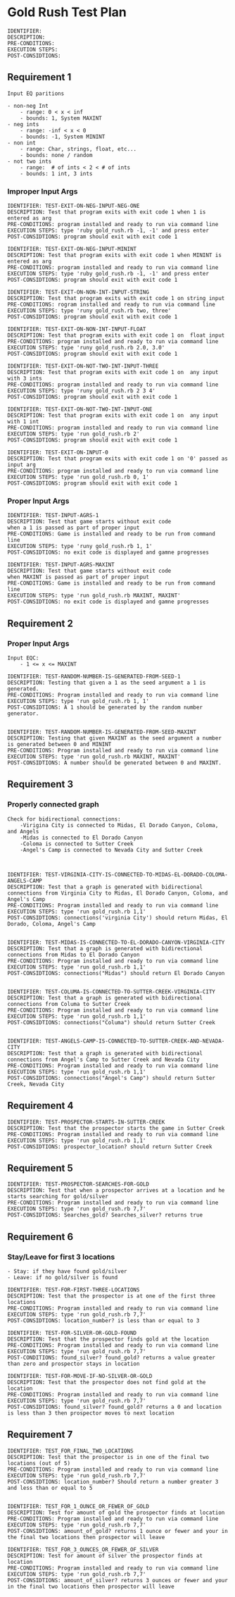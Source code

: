 # Gold Rush Test Plan

    IDENTIFIER:
    DESCRIPTION:
    PRE-CONDITIONS:
    EXECUTION STEPS:
    POST-CONSIDTIONS:

## Requirement 1

    Input EQ paritions

    - non-neg Int
        - range: 0 < x < inf
        - bounds: 1, System MAXINT
    - neg ints 
        - range: -inf < x < 0
        - bounds: -1, System MININT
    - non int 
        - range: Char, strings, float, etc...
        - bounds: none / random
    - not two ints
        - range:  # of ints < 2 < # of ints
        - bounds: 1 int, 3 ints

### Improper Input Args

    IDENTIFIER: TEST-EXIT-ON-NEG-INPUT-NEG-ONE
    DESCRIPTION: Test that program exits with exit code 1 when 1 is entered as arg
    PRE-CONDITIONS: program installed and ready to run via command line
    EXECUTION STEPS: type 'ruby gold_rush.rb -1, -1' and press enter
    POST-CONSIDTIONS: program should exit with exit code 1

    IDENTIFIER: TEST-EXIT-ON-NEG-INPUT-MININT
    DESCRIPTION: Test that program exits with exit code 1 when MININT is entered as arg
    PRE-CONDITIONS: program installed and ready to run via command line
    EXECUTION STEPS: type 'ruby gold_rush.rb -1, -1' and press enter
    POST-CONSIDTIONS: program should exit with exit code 1

    IDENTIFIER: TEST-EXIT-ON-NON-INT-INPUT-STRING
    DESCRIPTION: Test that program exits with exit code 1 on string input
    PRE-CONDITIONS: rogram installed and ready to run via command line
    EXECUTION STEPS: type 'runy gold_rush.rb two, three'
    POST-CONSIDTIONS: program should exit with exit code 1

    IDENTIFIER: TEST-EXIT-ON-NON-INT-INPUT-FLOAT
    DESCRIPTION: Test that program exits with exit code 1 on  float input
    PRE-CONDITIONS: program installed and ready to run via command line
    EXECUTION STEPS: type 'runy gold_rush.rb 2.0, 3.0'
    POST-CONSIDTIONS: program should exit with exit code 1

    IDENTIFIER: TEST-EXIT-ON-NOT-TWO-INT-INPUT-THREE
    DESCRIPTION: Test that program exits with exit code 1 on  any input with 3 ints
    PRE-CONDITIONS: program installed and ready to run via command line
    EXECUTION STEPS: type 'runy gold_rush.rb 2 3 4'
    POST-CONSIDTIONS: program should exit with exit code 1

    IDENTIFIER: TEST-EXIT-ON-NOT-TWO-INT-INPUT-ONE
    DESCRIPTION: Test that program exits with exit code 1 on  any input with 1 int
    PRE-CONDITIONS: program installed and ready to run via command line
    EXECUTION STEPS: type 'run gold_rush.rb 2'
    POST-CONSIDTIONS: program should exit with exit code 1

    IDENTIFIER: TEST-EXIT-ON-INPUT-0
    DESCRIPTION: Test that program exits with exit code 1 on '0' passed as input arg
    PRE-CONDITIONS: program installed and ready to run via command line
    EXECUTION STEPS: type 'run gold_rush.rb 0, 1'
    POST-CONSIDTIONS: program should exit with exit code 1

### Proper Input Args 

    IDENTIFIER: TEST-INPUT-AGRS-1
    DESCRIPTION: Test that game starts without exit code
    when a 1 is passed as part of proper input 
    PRE-CONDITIONS: Game is installed and ready to be run from command line
    EXECUTION STEPS: type 'runy gold_rush.rb 1, 1'
    POST-CONSIDTIONS: no exit code is displayed and gamne progresses

    IDENTIFIER: TEST-INPUT-AGRS-MAXINT
    DESCRIPTION: Test that game starts without exit code
    when MAXINT is passed as part of proper input 
    PRE-CONDITIONS: Game is installed and ready to be run from command line
    EXECUTION STEPS: type 'run gold_rush.rb MAXINT, MAXINT'
    POST-CONSIDTIONS: no exit code is displayed and gamne progresses


## Requirement 2

### Proper Input Args 

	Input EQC: 
		- 1 <= x <= MAXINT

    IDENTIFIER: TEST-RANDOM-NUMBER-IS-GENERATED-FROM-SEED-1
    DESCRIPTION: Testing that given a 1 as the seed argument a 1 is generated. 
    PRE-CONDITIONS: Program installed and ready to run via command line
    EXECUTION STEPS: type 'run gold_rush.rb 1, 1'
    POST-CONSIDTIONS: A 1 should be generated by the random number generator. 
	
	
	IDENTIFIER: TEST-RANDOM-NUMBER-IS-GENERATED-FROM-SEED-MAXINT 
    DESCRIPTION: Testing that given MAXINT as the seed argument a number is generated between 0 and MININT 
    PRE-CONDITIONS: Program installed and ready to run via command line
    EXECUTION STEPS: type 'run gold_rush.rb MAXINT, MAXINT'
    POST-CONSIDTIONS: A number should be generated between 0 and MAXINT. 

## Requirement 3 

### Properly connected graph 

	Check for bidirectional connections: 
		-Virigina City is connected to Midas, El Dorado Canyon, Coloma, and Angels 
		-Midas is connected to El Dorado Canyon 
		-Coloma is connected to Sutter Creek 
		-Angel's Camp is connected to Nevada City and Sutter Creek 

		
		
    IDENTIFIER: TEST-VIRGINIA-CITY-IS-CONNECTED-TO-MIDAS-EL-DORADO-COLOMA-ANGELS-CAMP
    DESCRIPTION: Test that a graph is generated with bidirectional connections from Virginia City to Midas, El Dorado Canyon, Coloma, and Angel's Camp
    PRE-CONDITIONS: Program installed and ready to run via command line
    EXECUTION STEPS: type 'run gold_rush.rb 1,1' 
    POST-CONSIDTIONS: connections('virginia City') should return Midas, El Dorado, Coloma, Angel's Camp
	
	
	IDENTIFIER: TEST-MIDAS-IS-CONNECTED-TO-EL-DORADO-CANYON-VIRGINIA-CITY
    DESCRIPTION: Test that a graph is generated with bidirectional connections from Midas to El Dorado Canyon
    PRE-CONDITIONS: Program installed and ready to run via command line
    EXECUTION STEPS: type 'run gold_rush.rb 1,1' 
    POST-CONSIDTIONS: connections("Midas") should return El Dorado Canyon
	
	
	IDENTIFIER: TEST-COLUMA-IS-CONNECTED-TO-SUTTER-CREEK-VIRGINIA-CITY 
    DESCRIPTION: Test that a graph is generated with bidirectional connections from Columa to Sutter Creek 
    PRE-CONDITIONS: Program installed and ready to run via command line
    EXECUTION STEPS: type 'run gold_rush.rb 1,1' 
    POST-CONSIDTIONS: connections("Columa") should return Sutter Creek 
	
	
	IDENTIFIER: TEST-ANGELS-CAMP-IS-CONNECTED-TO-SUTTER-CREEK-AND-NEVADA-CITY
    DESCRIPTION: Test that a graph is generated with bidirectional connections from Angel's Camp to Sutter Creek and Nevada City
	PRE-CONDITIONS: Program installed and ready to run via command line
	EXECUTION STEPS: type 'run gold_rush.rb 1,1' 
    POST-CONSIDTIONS: connections("Angel's Camp") should return Sutter Creek, Nevada City 

	
## Requirement 4

	IDENTIFIER: TEST-PROSPECTOR-STARTS-IN-SUTTER-CREEK 
    DESCRIPTION: Test that the prospector starts the game in Sutter Creek 
    PRE-CONDITIONS: Program installed and ready to run via command line 
    EXECUTION STEPS: type 'run gold_rush.rb 1,1' 
    POST-CONSIDTIONS: prospector_location? should return Sutter Creek 

	
## Requirement 5 

	IDENTIFIER: TEST-PROSPECTOR-SEARCHES-FOR-GOLD
    DESCRIPTION: Test that when a prospector arrives at a location and he starts searching for gold/silver
    PRE-CONDITIONS: Program installed and ready to run via command line
    EXECUTION STEPS: type 'run gold_rush.rb 7,7' 
    POST-CONSIDTIONS: Searches_gold? Searches_silver? returns true 
	
	
## Requirement 6 

### Stay/Leave for first 3 locations
	- Stay: if they have found gold/silver
	- Leave: if no gold/silver is found 
	
    IDENTIFIER: TEST-FOR-FIRST-THREE-LOCATIONS
    DESCRIPTION: Test that the prospector is at one of the first three locations 
    PRE-CONDITIONS: Program installed and ready to run via command line 
    EXECUTION STEPS: type 'run gold_rush.rb 7,7' 
    POST-CONSIDTIONS: location_number? is less than or equal to 3
	
	IDENTIFIER: TEST-FOR-SILVER-OR-GOLD-FOUND
    DESCRIPTION: Test that the prospector finds gold at the location 
    PRE-CONDITIONS: Program installed and ready to run via command line
    EXECUTION STEPS: type 'run gold_rush.rb 7,7' 
    POST-CONDITIONS: found_silver? found_gold? returns a value greater than zero and prospector stays in location 
	
	IDENTIFIER: TEST-FOR-MOVE-IF-NO-SILVER-OR-GOLD 
    DESCRIPTION: Test that the prospector does not find gold at the location
    PRE-CONDITIONS: Program installed and ready to run via command line 
    EXECUTION STEPS: type 'run gold_rush.rb 7,7' 
    POST-CONSIDTIONS: found_silver? found_gold? returns a 0 and location is less than 3 then prospector moves to next location 
	

## Requirement 7 

	IDENTIFIER: TEST_FOR_FINAL_TWO_LOCATIONS
    DESCRIPTION: Test that the prospector is in one of the final two locations (out of 5) 
    PRE-CONDITIONS: Program installed and ready to run via command line
    EXECUTION STEPS: type 'run gold_rush.rb 7,7' 
    POST-CONSIDTIONS: location_number? Should return a number greater 3 and less than or equal to 5

	
	IDENTIFIER: TEST_FOR_1_OUNCE_OR_FEWER_OF_GOLD
    DESCRIPTION: Test for amount of gold the prospector finds at location 
    PRE-CONDITIONS: Program installed and ready to run via command line 
    EXECUTION STEPS: type 'run gold_rush.rb 7,7' 
    POST-CONSIDTIONS: amount_of_gold? returns 1 ounce or fewer and your in the final two locations then prospector will leave
	
	IDENTIFIER: TEST_FOR_3_OUNCES_OR_FEWER_OF_SILVER
    DESCRIPTION: Test for amount of silver the prospector finds at location 
    PRE-CONDITIONS: Program installed and ready to run via command line
    EXECUTION STEPS: type 'run gold_rush.rb 7,7' 
    POST-CONSIDTIONS: amount_of_silver? returns 3 ounces or fewer and your in the final two locations then prospector will leave 
	
	